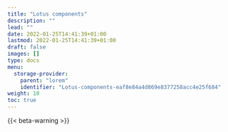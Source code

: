 ```yaml
---
title: "Lotus components"
description: ""
lead: ""
date: 2022-01-25T14:41:39+01:00
lastmod: 2022-01-25T14:41:39+01:00
draft: false
images: []
type: docs
menu:
  storage-provider:
    parent: "lorem"
    identifier: "Lotus-components-eaf8e84a4d869e8377258acc4e25f684"
weight: 10
toc: true
---
```


{{< beta-warning >}}
